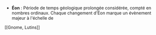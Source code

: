 - **Éon** : Période de temps géologique prolongée considérée, compté en nombres ordinaux. Chaque changement d'Éon marque un évènement majeur à l'échelle de 

[[Gnome, Lutins]]
